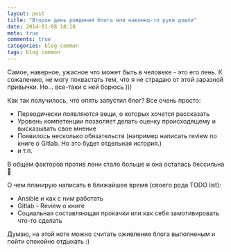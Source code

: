 ```yaml
---
layout: post
title: "Второе день рождения блога или наконец-то руки дошли"
date: 2014-01-08 18:18
meta: true
comments: true
categories: blog common
tags: blog common
---
```

Самое, наверное, ужасное что может быть в человеке - это его лень. К
сожалению, не могу похвастать тем, что я не страдаю от этой заразной
привычки. Но... все-таки с ней борюсь )))

Как так получилось, что опять запустил блог? Все очень просто:
- Переодически появляются вещи, о которых хочется рассказать
- Уровень компетенции позволяет делать оценку происходящему и
  высказывать свое мнение
- Появилось несколько обязательств (например написать review по книге о
  Gitlab. Но это будет отдельная история.)
- и т.п.

В общем факторов против лени стало больше и она осталась бессильна
:dancer:

О чем планирую написать в ближайшее время (своего рода TODO list):

- Ansible и как с ним работать
- Gitlab - Review о книге
- Социальная составляющая прокачки или как себя замотивировать что-то
  сделать

Думаю, на этой ноте можно считать оживление блога выполненым и пойти
спокойно отдыхать :)
